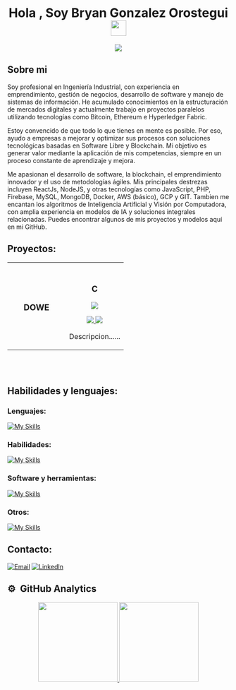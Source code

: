 <h1 align="center"><b>Hola , Soy Bryan Gonzalez Orostegui </b><img src="https://media.giphy.com/media/hvRJCLFzcasrR4ia7z/giphy.gif" width="35"></h1>
<!--  -->
<p align="center">
  <a href="https://github.com/DenverCoder1/readme-typing-svg"><img src="https://readme-typing-svg.herokuapp.com?font=Time+New+Roman&color=cyan&size=25&center=true&vCenter=true&width=600&height=100&lines=Ingeniero+Industrial+..&hearts;++;Programador+en+Javascript+PHP+TECNOLOGIAS+WEB+y+Python;Me+gusta+la+Inteligencia+Artificial;La+vision+por+computadora;Y+crear+proyectos+open+source."></a>
</p>

<!--
![VISION E INTELIGENCIA ARTIFICIAL](https://github.com/AprendeIngenia/AprendeIngenia/assets/85022752/68feb4bc-727b-42b6-932c-6929c8dea9b7)

[![YouTube Channel Subscribers](https://img.shields.io/youtube/channel/subscribers/UCzwHEOCbsZLjfELperJ6VeQ)](https://youtube.com/@AprendeIngenia?sub_confirmation=1)
[![YouTube Channel Views](https://img.shields.io/youtube/channel/views/UCzwHEOCbsZLjfELperJ6VeQ)](https://youtube.com/@AprendeIngenia?sub_confirmation=1)
[![GitHub followers](https://img.shields.io/github/followers/AprendeIngenia?style=social)](https://github.com/AprendeIngenia)

-->

## **Sobre mi**

Soy profesional en Ingeniería Industrial, con experiencia en emprendimiento, gestión de negocios, desarrollo de software y manejo de sistemas de información. He acumulado conocimientos en la estructuración de mercados digitales y actualmente trabajo en proyectos paralelos utilizando tecnologías como Bitcoin, Ethereum e Hyperledger Fabric.

Estoy convencido de que todo lo que tienes en mente es posible. Por eso, ayudo a empresas a mejorar y optimizar sus procesos con soluciones tecnológicas basadas en Software Libre y Blockchain. Mi objetivo es generar valor mediante la aplicación de mis competencias, siempre en un proceso constante de aprendizaje y mejora.

Me apasionan el desarrollo de software, la blockchain, el emprendimiento innovador y el uso de metodologías ágiles. Mis principales destrezas incluyen ReactJs, NodeJS, y otras tecnologías como JavaScript, PHP, Firebase, MySQL, MongoDB, Docker, AWS (básico), GCP y GIT. Tambien me encantan los algoritmos de Inteligencia Artificial y Visión por Computadora, con amplia experiencia en modelos de IA y soluciones integrales relacionadas. Puedes encontrar algunos de mis proyectos y modelos aquí en mi GitHub.

## Proyectos:
<table>
<tr>
<td width="50%">
<h3 align="center">DOWE</h3>
                                                                                      
</td>

<td width="50%">
               <br>
<h3 align="center">C</h3>
<div align="center">                                       
<a href="#" target="_blank"><img src="#"></a>
<br>
<p>
<a href="#" target="_blank">
<img src="https://img.shields.io/badge/C%C3%93DIGO-FF0000?style=for-the-badge&logo=github&logoColor=black">
</a>
<a href="#" target="_blank">
<img src="https://img.shields.io/badge/-Youtube-green?style=for-the-badge&color=FF0000">
</a>
</p>
</p>Descripcion......</p>
</div>                                                             
</table>                                                                                 
</div>
<br>
                                               
</div>
<br>

## Habilidades y lenguajes:

### Lenguajes:
[![My Skills](https://skillicons.dev/icons?i=py,javascript&perline=4)](https://skillicons.dev)

### Habilidades:
[![My Skills](https://skillicons.dev/icons?i=git,github,gitlab,anaconda&perline=9)](https://skillicons.dev)

### Software y herramientas:
[![My Skills](https://skillicons.dev/icons?i=opencv,pytorch,tensorflow,pycharm,vscode,stackoverflow&perline=9)](https://skillicons.dev)

### Otros:
[![My Skills](https://skillicons.dev/icons?i=sketchup,pr&perline=6)](https://skillicons.dev)

## Contacto:
<a href="mailto:bryandgonz@gmail.com"><img alt="Email" src="https://img.shields.io/badge/Email-bryandgonz@gmail.com-blue?style=flat-square&logo=gmail"></a>
<a href="https://www.linkedin.com/in/bryandgonor"><img alt="LinkedIn" src="https://img.shields.io/badge/LinkedIn-BryanGonOro-blue?style=flat-square&logo=linkedin"></a>

## ⚙️ &nbsp;GitHub Analytics

<p align="center">
  <a href="[https://github.com/AprendeIngenia](https://github.com/BryanGonOro)">
    <img height="180em" src="https://github-readme-stats-eight-theta.vercel.app/api?username=BryanGonOro&show_icons=true&theme=algolia&include_all_commits=true&count_private=true"/>
    <img height="180em" src="https://github-readme-stats-eight-theta.vercel.app/api/top-langs/?username=BryanGonOro&layout=compact&langs_count=8&theme=algolia"/>
  </a>
</p>


<!--
**BryanGonOro/BryanGonOro** is a ✨ _special_ ✨ repository because its `README.md` (this file) appears on your GitHub profile.
## Hi there 👋
Here are some ideas to get you started:

- 🔭 I’m currently working on ...
- 🌱 I’m currently learning ...
- 👯 I’m looking to collaborate on ...
- 🤔 I’m looking for help with ...
- 💬 Ask me about ...
- 📫 How to reach me: ...
- 😄 Pronouns: ...
- ⚡ Fun fact: ...
-->
